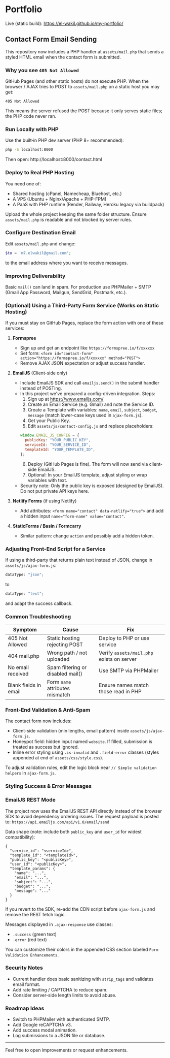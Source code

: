 # Portfolio

Live (static build): https://el-wakil.github.io/my-portfolio/

## Contact Form Email Sending

This repository now includes a PHP handler at `assets/mail.php` that sends a styled HTML email when the contact form is submitted.

### Why you see `405 Not Allowed`

GitHub Pages (and other static hosts) do not execute PHP. When the browser / AJAX tries to POST to `assets/mail.php` on a static host you may get:

```
405 Not Allowed
```

This means the server refused the POST because it only serves static files; the PHP code never ran.

### Run Locally with PHP

Use the built‑in PHP dev server (PHP 8+ recommended):

```bash
php -S localhost:8000
```

Then open: http://localhost:8000/contact.html

### Deploy to Real PHP Hosting

You need one of:

- Shared hosting (cPanel, Namecheap, Bluehost, etc.)
- A VPS (Ubuntu + Nginx/Apache + PHP-FPM)
- A PaaS with PHP runtime (Render, Railway, Heroku legacy via buildpack)

Upload the whole project keeping the same folder structure. Ensure `assets/mail.php` is readable and not blocked by server rules.

### Configure Destination Email

Edit `assets/mail.php` and change:

```php
$to = 'm7.elwakil@gmail.com';
```

to the email address where you want to receive messages.

### Improving Deliverability

Basic `mail()` can land in spam. For production use PHPMailer + SMTP (Gmail App Password, Mailgun, SendGrid, Postmark, etc.).

### (Optional) Using a Third‑Party Form Service (Works on Static Hosting)

If you must stay on GitHub Pages, replace the form action with one of these services:

1. **Formspree**

   - Sign up and get an endpoint like `https://formspree.io/f/xxxxxx`
   - Set form: `<form id="contact-form" action="https://formspree.io/f/xxxxxx" method="POST">`
   - Remove AJAX JSON expectation or adjust success handler.

2. **EmailJS** (Client-side only)

   - Include EmailJS SDK and call `emailjs.send()` in the submit handler instead of POSTing.
   - In this project we've prepared a config-driven integration. Steps:
     1. Sign up at https://www.emailjs.com/
     2. Create an Email Service (e.g. Gmail) and note the Service ID.
     3. Create a Template with variables: `name`, `email`, `subject`, `budget`, `message` (match lower-case keys used in `ajax-form.js`).
     4. Get your Public Key.
     5. Edit `assets/js/contact-config.js` and replace placeholders:
     ```js
     window.EMAIL_JS_CONFIG = {
       publicKey: "YOUR_PUBLIC_KEY",
       serviceId: "YOUR_SERVICE_ID",
       templateId: "YOUR_TEMPLATE_ID",
     };
     ```
     6. Deploy (GitHub Pages is fine). The form will now send via client-side EmailJS.
     7. Optional: In your EmailJS template, adjust styling or wrap variables with text.
   - Security note: Only the public key is exposed (designed by EmailJS). Do not put private API keys here.

3. **Netlify Forms** (if using Netlify)

   - Add attributes: `<form name="contact" data-netlify="true">` and add a hidden input `name="form-name" value="contact"`.

4. **StaticForms / Basin / Formcarry**
   - Similar pattern: change `action` and possibly add a hidden token.

### Adjusting Front-End Script for a Service

If using a third-party that returns plain text instead of JSON, change in `assets/js/ajax-form.js`:

```javascript
dataType: "json";
```

to

```javascript
dataType: "text";
```

and adapt the success callback.

### Common Troubleshooting

| Symptom               | Cause                             | Fix                                       |
| --------------------- | --------------------------------- | ----------------------------------------- |
| 405 Not Allowed       | Static hosting rejecting POST     | Deploy to PHP or use service              |
| 404 mail.php          | Wrong path / not uploaded         | Verify `assets/mail.php` exists on server |
| No email received     | Spam filtering or disabled mail() | Use SMTP via PHPMailer                    |
| Blank fields in email | Form `name` attributes mismatch   | Ensure names match those read in PHP      |

### Front-End Validation & Anti-Spam

The contact form now includes:

- Client-side validation (min lengths, email pattern) inside `assets/js/ajax-form.js`.
- Honeypot field: hidden input named `website`. If filled, submission is treated as success but ignored.
- Inline error styling using `.is-invalid` and `.field-error` classes (styles appended at end of `assets/css/style.css`).

To adjust validation rules, edit the logic block near `// Simple validation helpers` in `ajax-form.js`.

### Styling Success & Error Messages

### EmailJS REST Mode

The project now uses the EmailJS REST API directly instead of the browser SDK to avoid dependency ordering issues. The request payload is posted to:
`https://api.emailjs.com/api/v1.0/email/send`

Data shape (note: include both `public_key` and `user_id` for widest compatibility):

```jsonc
{
  "service_id": "<serviceId>",
  "template_id": "<templateId>",
  "public_key": "<publicKey>",
  "user_id": "<publicKey>",
  "template_params": {
    "name": "...",
    "email": "...",
    "subject": "...",
    "budget": "...",
    "message": "..."
  }
}
```

If you revert to the SDK, re-add the CDN script before `ajax-form.js` and remove the REST fetch logic.

Messages displayed in `.ajax-response` use classes:

- `.success` (green text)
- `.error` (red text)

You can customize their colors in the appended CSS section labeled `Form Validation Enhancements`.

### Security Notes

- Current handler does basic sanitizing with `strip_tags` and validates email format.
- Add rate limiting / CAPTCHA to reduce spam.
- Consider server-side length limits to avoid abuse.

### Roadmap Ideas

- Switch to PHPMailer with authenticated SMTP.
- Add Google reCAPTCHA v3.
- Add success modal animation.
- Log submissions to a JSON file or database.

---

Feel free to open improvements or request enhancements.
